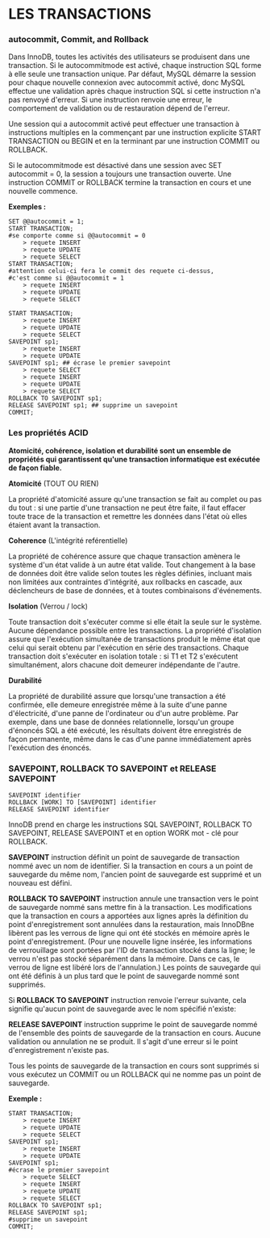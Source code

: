 # LES TRANSACTIONS

### autocommit, Commit, and Rollback

Dans InnoDB, toutes les activités des utilisateurs se produisent dans une transaction. 
Si le autocommitmode est activé, chaque instruction SQL forme à elle seule une transaction unique. 
Par défaut, MySQL démarre la session pour chaque nouvelle connexion avec autocommit activé, 
donc MySQL effectue une validation après chaque instruction SQL si cette instruction n'a pas renvoyé d'erreur. 
Si une instruction renvoie une erreur, le comportement de validation ou de restauration dépend de l'erreur. 


Une session qui a autocommit activé peut effectuer une transaction à instructions multiples en la commençant 
par une instruction explicite START TRANSACTION ou BEGIN et en la terminant par une instruction COMMIT ou ROLLBACK. 

Si le autocommitmode est désactivé dans une session avec SET autocommit = 0, la session a toujours une transaction ouverte. 
Une instruction COMMIT or ROLLBACK termine la transaction en cours et une nouvelle commence.

**Exemples :**

```
SET @@autocommit = 1;
START TRANSACTION; 
#se comporte comme si @@autocommit = 0
    > requete INSERT
    > requete UPDATE
    > requete SELECT
START TRANSACTION; 
#attention celui-ci fera le commit des requete ci-dessus, 
#c'est comme si @@autocommit = 1
    > requete INSERT
    > requete UPDATE
    > requete SELECT
```

```
START TRANSACTION;
    > requete INSERT
    > requete UPDATE
    > requete SELECT
SAVEPOINT sp1;
    > requete INSERT
    > requete UPDATE
SAVEPOINT sp1; ## écrase le premier savepoint
    > requete SELECT
    > requete INSERT
    > requete UPDATE
    > requete SELECT
ROLLBACK TO SAVEPOINT sp1;
RELEASE SAVEPOINT sp1; ## supprime un savepoint
COMMIT;
```

### Les propriétés ACID

**Atomicité, cohérence, isolation et durabilité sont un ensemble de propriétés 
qui garantissent qu'une transaction informatique est exécutée de façon fiable.**

**Atomicité**  (TOUT OU RIEN)

La propriété d'atomicité assure qu'une transaction se fait au complet ou pas 
du tout : si une partie d'une transaction ne peut être faite, il faut effacer 
toute trace de la transaction et remettre les données dans l'état où elles 
étaient avant la transaction.

**Coherence** (L'intégrité reférentielle)

La propriété de cohérence assure que chaque transaction amènera le système d'un 
état valide à un autre état valide. Tout changement à la base de données doit 
être valide selon toutes les règles définies, incluant mais non limitées 
aux contraintes d'intégrité, aux rollbacks en cascade, aux déclencheurs 
de base de données, et à toutes combinaisons d'événements.


**Isolation** (Verrou / lock)

Toute transaction doit s'exécuter comme si elle était la seule sur le système. 
Aucune dépendance possible entre les transactions. La propriété d'isolation 
assure que l'exécution simultanée de transactions produit le même état que 
celui qui serait obtenu par l'exécution en série des transactions. 
Chaque transaction doit s'exécuter en isolation totale : si T1 et T2 s'exécutent simultanément, alors chacune doit demeurer indépendante de l'autre.

**Durabilité** 

La propriété de durabilité assure que lorsqu'une transaction a été confirmée, 
elle demeure enregistrée même à la suite d'une panne d'électricité, d'une panne 
de l'ordinateur ou d'un autre problème. Par exemple, dans une base de données 
relationnelle, lorsqu'un groupe d'énoncés SQL a été exécuté, les résultats doivent 
être enregistrés de façon permanente, même dans le cas d'une panne immédiatement après 
l'exécution des énoncés.


### SAVEPOINT, ROLLBACK TO SAVEPOINT et RELEASE SAVEPOINT

```
SAVEPOINT identifier
ROLLBACK [WORK] TO [SAVEPOINT] identifier
RELEASE SAVEPOINT identifier
```

InnoDB prend en charge les instructions SQL SAVEPOINT, ROLLBACK TO SAVEPOINT, RELEASE SAVEPOINT et 
en option WORK mot - clé pour ROLLBACK.

**SAVEPOINT** instruction définit un point de sauvegarde de transaction nommé avec un nom de identifier. 
Si la transaction en cours a un point de sauvegarde du même nom, l'ancien point de sauvegarde est supprimé 
et un nouveau est défini.

**ROLLBACK TO SAVEPOINT** instruction annule une transaction vers le point de sauvegarde nommé sans mettre fin à la transaction. 
Les modifications que la transaction en cours a apportées aux lignes après la définition du point d'enregistrement sont 
annulées dans la restauration, mais InnoDBne libèrent pas les verrous de ligne qui ont été stockés en mémoire après le point d'enregistrement. 
(Pour une nouvelle ligne insérée, les informations de verrouillage sont portées par l'ID de transaction stocké dans la ligne; 
le verrou n'est pas stocké séparément dans la mémoire. Dans ce cas, le verrou de ligne est libéré lors de l'annulation.) 
Les points de sauvegarde qui ont été définis à un plus tard que le point de sauvegarde nommé sont supprimés.

Si **ROLLBACK TO SAVEPOINT** instruction renvoie l'erreur suivante, cela signifie qu'aucun point de sauvegarde avec le nom spécifié n'existe:

**RELEASE SAVEPOINT** instruction supprime le point de sauvegarde nommé de l'ensemble des points de sauvegarde de la transaction en cours. 
Aucune validation ou annulation ne se produit. Il s'agit d'une erreur si le point d'enregistrement n'existe pas.

Tous les points de sauvegarde de la transaction en cours sont supprimés si vous exécutez un COMMIT ou un ROLLBACK qui ne nomme pas un point de sauvegarde.

**Exemple :**

```
START TRANSACTION;
    > requete INSERT
    > requete UPDATE
    > requete SELECT
SAVEPOINT sp1;
    > requete INSERT
    > requete UPDATE
SAVEPOINT sp1; 
#écrase le premier savepoint
    > requete SELECT
    > requete INSERT
    > requete UPDATE
    > requete SELECT
ROLLBACK TO SAVEPOINT sp1;
RELEASE SAVEPOINT sp1; 
#supprime un savepoint
COMMIT;

```
